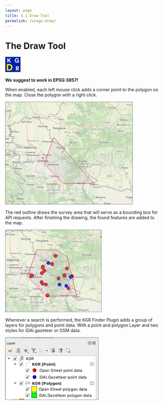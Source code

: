 ```yaml
---
layout: page
title: 3.1 Draw Tool
permalink: /usage-draw/
---
```


# The Draw Tool

<img src="/assets/images/draw-tool.png" alt="drawing" style="border: 1px solid  gray">

**We suggest to work in EPSG:3857!**

When enabled, each left mouse click adds a corner point to the polygon on the map. Close the polygon with a right click.

<img src="/assets/images/polygon-draw.jpeg" alt="drawing" style="border: 1px solid  gray">

The red outline draws the survey area that will serve as a bounding box for API requests.
After finishing the drawing, the found features are added to the map.

<img src="/assets/images/closed-polygon.jpeg" alt="polygon" style="border: 1px solid  gray">

Whenever a search is performed, the KGR Finder Plugin adds a group of layers for polygons and point data. With a point and polygon Layer and two styles for iDAI.gazeteer or OSM data.

<img src="/assets/images/layer-group.jpeg" alt="layer group" style="border: 1px solid  gray">
